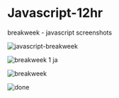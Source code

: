 # Javascript-12hr
breakweek - javascript screenshots

![javascript-breakweek](https://user-images.githubusercontent.com/113350002/193002905-85ccd04a-cedb-491c-9a79-59ff08f7a010.png)


![breakweek 1 ja](https://user-images.githubusercontent.com/113350002/193002979-f7a6af17-2b29-49ee-980f-d6279430f251.png)


![breakweek](https://user-images.githubusercontent.com/113350002/193002989-da2d5dea-3c06-447b-837a-5338129b00b2.png)


![done](https://user-images.githubusercontent.com/113350002/193003000-7b8de883-b9a6-449a-b8fa-b791f03850af.png)
